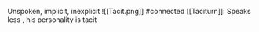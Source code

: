 Unspoken, implicit, inexplicit
![[Tacit.png]]
#connected [[Taciturn]]: Speaks less , his personality is tacit
